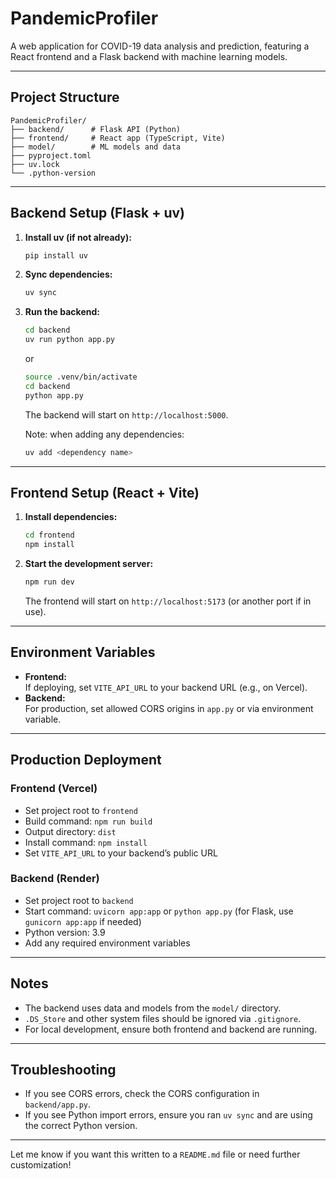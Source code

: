 # PandemicProfiler

A web application for COVID-19 data analysis and prediction, featuring a React frontend and a Flask backend with machine learning models.

---

## Project Structure

```
PandemicProfiler/
├── backend/      # Flask API (Python)
├── frontend/     # React app (TypeScript, Vite)
├── model/        # ML models and data
├── pyproject.toml
├── uv.lock
└── .python-version
```



---

## Backend Setup (Flask + uv)

1. **Install uv (if not already):**
   ```sh
   pip install uv
   ```

2. **Sync dependencies:**
   ```sh
   uv sync
   ```

3. **Run the backend:**
   ```sh
   cd backend
   uv run python app.py
   ```
   or
   ```sh
   source .venv/bin/activate
   cd backend
   python app.py
   ```
   The backend will start on `http://localhost:5000`.

   Note: when adding any dependencies:
   ```sh
   uv add <dependency name>
   ```
---

## Frontend Setup (React + Vite)

1. **Install dependencies:**
   ```sh
   cd frontend
   npm install
   ```

2. **Start the development server:**
   ```sh
   npm run dev
   ```
   The frontend will start on `http://localhost:5173` (or another port if in use).

---

## Environment Variables

- **Frontend:**  
  If deploying, set `VITE_API_URL` to your backend URL (e.g., on Vercel).
- **Backend:**  
  For production, set allowed CORS origins in `app.py` or via environment variable.

---

## Production Deployment

### Frontend (Vercel)
- Set project root to `frontend`
- Build command: `npm run build`
- Output directory: `dist`
- Install command: `npm install`
- Set `VITE_API_URL` to your backend’s public URL

### Backend (Render)
- Set project root to `backend`
- Start command: `uvicorn app:app` or `python app.py` (for Flask, use `gunicorn app:app` if needed)
- Python version: 3.9
- Add any required environment variables

---

## Notes

- The backend uses data and models from the `model/` directory.
- `.DS_Store` and other system files should be ignored via `.gitignore`.
- For local development, ensure both frontend and backend are running.

---

## Troubleshooting

- If you see CORS errors, check the CORS configuration in `backend/app.py`.
- If you see Python import errors, ensure you ran `uv sync` and are using the correct Python version.

---

Let me know if you want this written to a `README.md` file or need further customization!
